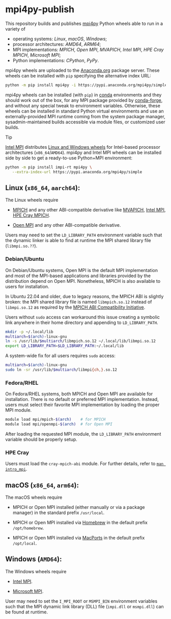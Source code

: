 # mpi4py-publish

This repository builds and publishes [mpi4py](https://github.com/mpi4py/mpi4py)
Python wheels able to run in a variety of

- operating systems: *Linux*, *macOS*, *Windows*;
- processor architectures: *AMD64*, *ARM64*;
- MPI implementations: *MPICH*, *Open MPI*, *MVAPICH*,
  *Intel MPI*, *HPE Cray MPICH*, *Microsoft MPI*;
- Python implementations: *CPython*, *PyPy*.

mpi4py wheels are uploaded to the [Anaconda.org](https://anaconda.org/mpi4py)
package server. These wheels can be installed with `pip` specifying the
alternative index URL:

```sh
python -m pip install mpi4py -i https://pypi.anaconda.org/mpi4py/simple
```

mpi4py wheels can be installed (with `pip`) in [conda](https://docs.conda.io)
environments and they should work out of the box, for any MPI package provided
by [conda-forge](https://conda-forge.org/), and without any special tweak to
environment variables. Otherwise, these wheels can be installed in standard
Python virtual environments and use an externally-provided MPI runtime coming
from the system package manager, sysadmin-maintained builds accessible via
module files, or customized user builds.

> [!TIP]
> [Intel MPI](https://software.intel.com/intel-mpi-library) distributes [Linux
> and Windows wheels](https://pypi.org/project/impi-rt/#files) for Intel-based
> processor architectures (`x86_64`/`AMD64`). mpi4py and Intel MPI wheels can
> be installed side by side to get a ready-to-use Python+MPI environment:
>
> ```sh
> python -m pip install impi-rt mpi4py \
>    --extra-index-url https://pypi.anaconda.org/mpi4py/simple
> ```

## Linux (`x86_64`, `aarch64`):

The Linux wheels require

- [MPICH](https://mpich.org)
  and any other ABI-compatible derivative like
  [MVAPICH](https://mvapich.cse.ohio-state.edu/),
  [Intel MPI](https://software.intel.com/intel-mpi-library),
  [HPE Cray MPICH](https://cpe.ext.hpe.com/docs/mpt/mpich/).

- [Open MPI](https://open-mpi.org)
  and any other ABI-compatible derivative.

Users may need to set the `LD_LIBRARY_PATH` environment variable such that the
dynamic linker is able to find at runtime the MPI shared library file
(`libmpi.so.??`).

### Debian/Ubuntu

On Debian/Ubuntu systems, Open MPI is the default MPI implementation and most
of the MPI-based applications and libraries provided by the distribution depend
on Open MPI. Nonetheless, MPICH is also available to users for installation.

In Ubuntu 22.04 and older, due to legacy reasons, the MPICH ABI is slightly
broken: the MPI shared library file is named `libmpich.so.12` instead of
`libmpi.so.12` as required by the [MPICH ABI Compatibility
Initiative](https://www.mpich.org/abi/).

Users without `sudo` access can workaround this issue creating a symbolic link
anywhere in their home directory and appending to `LD_LIBRARY_PATH`.

```sh
mkdir -p ~/.local/lib
multiarch=$(arch)-linux-gnu
ln -s /usr/lib/$multiarch/libmpich.so.12 ~/.local/lib/libmpi.so.12
export LD_LIBRARY_PATH=$LD_LIBRARY_PATH:~/.local/lib
```

A system-wide fix for all users requires `sudo` access:

```sh
multiarch=$(arch)-linux-gnu
sudo ln -sr /usr/lib/$multiarch/libmpi{ch,}.so.12
```

### Fedora/RHEL

On Fedora/RHEL systems, both MPICH and Open MPI are available for installation.
There is no default or preferred MPI implementation. Instead, users must select
their favorite MPI implementation by loading the proper MPI module.

```sh
module load mpi/mpich-$(arch)    # for MPICH
module load mpi/openmpi-$(arch)  # for Open MPI
```

After loading the requested MPI module, the `LD_LIBRARY_PATH` environment
variable should be properly setup.

### HPE Cray

Users must load the `cray-mpich-abi` module. For further details, refer to
[`man intro_mpi`](https://cpe.ext.hpe.com/docs/mpt/mpich/intro_mpi.html#using-mpich-abi-compatibility).


## macOS (`x86_64`, `arm64`):

The macOS wheels require

- MPICH or Open MPI installed (either manually or via a package manager)
  in the standard prefix `/usr/local`.

- MPICH or Open MPI installed via
  [Homebrew](https://brew.sh/) in the default prefix `/opt/homebrew`.

- MPICH or Open MPI installed via
  [MacPorts](https://www.macports.org/) in the default prefix `/opt/local`.


## Windows (`AMD64`):

The Windows wheels require

- [Intel MPI](https://software.intel.com/intel-mpi-library).

- [Microsoft MPI](https://learn.microsoft.com/message-passing-interface/microsoft-mpi).

User may need to set the `I_MPI_ROOT` or `MSMPI_BIN` environment variables such
that the MPI dynamic link library (DLL) file (`impi.dll` or `msmpi.dll`) can be
found at runtime.

